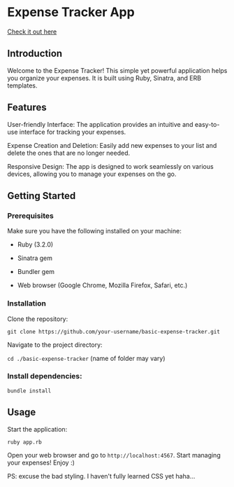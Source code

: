 # Expense Tracker App

[Check it out here](https://basic-expense-tracker-app-5ae17648190e.herokuapp.com)

## Introduction

Welcome to the Expense Tracker! This simple yet powerful application helps you organize your expenses. It is built using Ruby, Sinatra, and ERB templates.

## Features

User-friendly Interface: The application provides an intuitive and easy-to-use interface for tracking your expenses.

Expense Creation and Deletion: Easily add new expenses to your list and delete the ones that are no longer needed.

Responsive Design: The app is designed to work seamlessly on various devices, allowing you to manage your expenses on the go.

## Getting Started

### Prerequisites

Make sure you have the following installed on your machine:

- Ruby (3.2.0)

- Sinatra gem

- Bundler gem

- Web browser (Google Chrome, Mozilla Firefox, Safari, etc.)

### Installation

Clone the repository:

`git clone https://github.com/your-username/basic-expense-tracker.git`

Navigate to the project directory:

`cd ./basic-expense-tracker` (name of folder may vary)

### Install dependencies:

`bundle install`

## Usage

Start the application:

`ruby app.rb`

Open your web browser and go to `http://localhost:4567`. Start managing your expenses! Enjoy :)

PS: excuse the bad styling. I haven't fully learned CSS yet haha...
